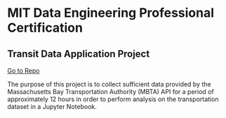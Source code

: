 # MIT Data Engineering Professional Certification


## Transit Data Application Project
[Go to Repo](https://github.com/ukthanki/MIT_Transit_Data_Application)

The purpose of this project is to collect sufficient data provided by the Massachusetts Bay Transportation Authority (MBTA) API for a period of approximately 12 hours in order to perform analysis on the transportation dataset in a Jupyter Notebook.
